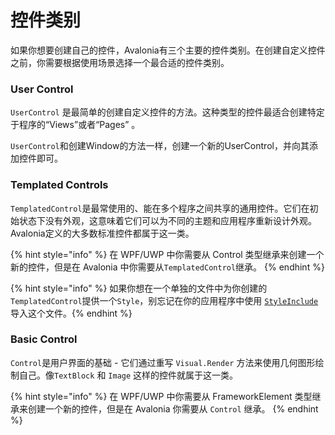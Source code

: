 # 控件类别

如果你想要创建自己的控件，Avalonia有三个主要的控件类别。在创建自定义控件之前，你需要根据使用场景选择一个最合适的控件类别。

### User Control

`UserControl` 是最简单的创建自定义控件的方法。这种类型的控件最适合创建特定于程序的“Views”或者“Pages” 。

 `UserControl`和创建Window的方法一样，创建一个新的UserControl，并向其添加控件即可。

### Templated Controls

`TemplatedControl`是最常使用的、能在多个程序之间共享的通用控件。它们在初始状态下没有外观，这意味着它们可以为不同的主题和应用程序重新设计外观。Avalonia定义的大多数标准控件都属于这一类。

{% hint style="info" %}  在 WPF/UWP 中你需要从 Control 类型继承来创建一个新的控件，但是在 Avalonia 中你需要从`TemplatedControl`继承。 {% endhint %}

{% hint style="info" %} 如果你想在一个单独的文件中为你创建的`TemplatedControl`提供一个`Style`，别忘记在你的应用程序中使用 [`StyleInclude`](https://docs.avaloniaui.net/docs/styling/styles) 导入这个文件。{% endhint %}

### Basic Control

`Control`是用户界面的基础 - 它们通过重写 `Visual.Render` 方法来使用几何图形绘制自己。像`TextBlock` 和 `Image` 这样的控件就属于这一类。

{% hint style="info" %} 在 WPF/UWP 中你需要从 FrameworkElement 类型继承来创建一个新的控件，但是在 Avalonia 你需要从 `Control` 继承。 {% endhint %}
